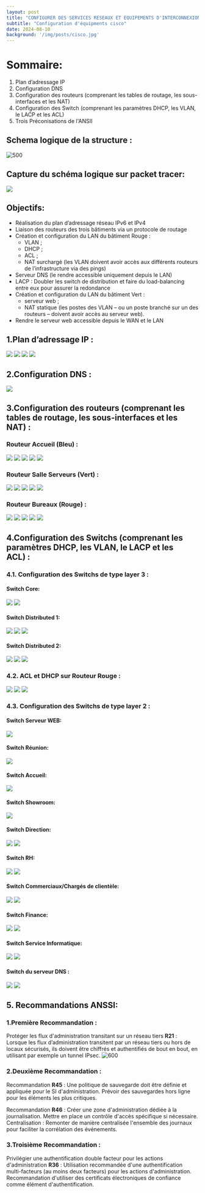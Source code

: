 ```yaml
---
layout: post
title: "CONFIGURER DES SERVICES RESEAUX ET EQUIPEMENTS D'INTERCONNEXION"
subtitle: "Configuration d'équipments cisco"
date: 2024-08-10
background: '/img/posts/cisco.jpg'
---
```


# Sommaire:

 1. Plan d’adressage IP 
 2. Configuration DNS 
 3. Configuration des routeurs (comprenant les tables de routage, les sous-interfaces et les NAT) 
 4. Configuration des Switch (comprenant les paramètres DHCP, les VLAN, le LACP et les ACL)
 5.  Trois Préconisations de l'ANSII 

## Schema logique de la structure :
![500](Schéma+réseau+accessible.png)

## Capture du schéma logique sur packet tracer:
![](Pasted%20image%2020250218155551.png)

## Objectifs:
- Réalisation du plan d’adressage réseau IPv6 et IPv4
- Liaison des routeurs des trois bâtiments via un protocole de routage
- Création et configuration du LAN du bâtiment Rouge :
    - VLAN ;
    - DHCP ;
    - ACL ;
    - NAT surchargé (les VLAN doivent avoir accès aux différents routeurs de l’infrastructure via des pings)
- Serveur DNS (le rendre accessible uniquement depuis le LAN)
- LACP : Doubler les switch de distribution et faire du load-balancing entre eux pour assurer la redondance
- Création et configuration du LAN du bâtiment Vert :
    - serveur web ;
    - NAT statique (les postes des VLAN – ou un poste branché sur un des routeurs – doivent avoir accès au serveur web).
- Rendre le serveur web accessible depuis le WAN et le LAN

## 1.Plan d’adressage IP :
![](Pasted%20image%2020250218141024.png)
![](Pasted%20image%2020250218141046.png)
![](Pasted%20image%2020250218141111.png)
![](Pasted%20image%2020250218141131.png)


##  2.Configuration DNS :
![](Pasted%20image%2020250218151521.png)
## 3.Configuration des routeurs (comprenant les tables de routage, les sous-interfaces et les NAT) :
### Routeur Accueil (Bleu) :
![](Pasted%20image%2020250218151625.png)
![](Pasted%20image%2020250218151637.png)
![](Pasted%20image%2020250218151646.png)
![](Pasted%20image%2020250218151656.png)
![](Pasted%20image%2020250218151707.png)
### Routeur Salle Serveurs (Vert) :
![](Pasted%20image%2020250218151730.png)
![](Pasted%20image%2020250218151739.png)
![](Pasted%20image%2020250218151750.png)
![](Pasted%20image%2020250218151802.png)
![](Pasted%20image%2020250218151813.png)
### Routeur Bureaux (Rouge) :
![](Pasted%20image%2020250218151837.png)
![](Pasted%20image%2020250218151846.png)
![](Pasted%20image%2020250218151856.png)
![](Pasted%20image%2020250218151907.png)
![](Pasted%20image%2020250218151922.png)
## 4.Configuration des Switchs (comprenant les paramètres DHCP, les VLAN, le LACP et les ACL) :
### 4.1. Configuration des Switchs de type layer 3 :

#### **Switch Core:**
![](Pasted%20image%2020250218152017.png)
![](Pasted%20image%2020250218152027.png)
#### **Switch Distributed 1:**
![](Pasted%20image%2020250218152054.png)
![](Pasted%20image%2020250218152102.png)
![](Pasted%20image%2020250218152111.png)
#### **Switch Distributed 2:**
![](Pasted%20image%2020250218153418.png)
![](Pasted%20image%2020250218153427.png)
![](Pasted%20image%2020250218153436.png)
### 4.2. ACL et DHCP sur Routeur Rouge :
![](Pasted%20image%2020250218153509.png)
![](Pasted%20image%2020250218153519.png)
![](Pasted%20image%2020250218153529.png)
### 4.3. Configuration des Switchs de type layer 2 :

#### **Switch Serveur WEB:**
![](Pasted%20image%2020250218153606.png)
#### **Switch Réunion:**
![](Pasted%20image%2020250218153626.png)
#### **Switch Accueil:**
![](Pasted%20image%2020250218153653.png)
#### **Switch Showroom:**
![](Pasted%20image%2020250218153717.png)
#### **Switch Direction:**
![](Pasted%20image%2020250218153742.png)
![](Pasted%20image%2020250218153752.png)
#### **Switch RH:**
![](Pasted%20image%2020250218153814.png)
![](Pasted%20image%2020250218153822.png)
#### **Switch Commerciaux/Chargés de clientèle:**
![](Pasted%20image%2020250218153850.png)
![](Pasted%20image%2020250218153858.png)
#### **Switch Finance:**
![](Pasted%20image%2020250218153920.png)
![](Pasted%20image%2020250218153929.png)
#### **Switch Service Informatique:**
![](Pasted%20image%2020250218153954.png)
![](Pasted%20image%2020250218154002.png)
#### **Switch du serveur DNS :**
![](Pasted%20image%2020250218154022.png)
![](Pasted%20image%2020250218154031.png)

## 5. Recommandations ANSSI:
### 1.Première Recommandation :
Protéger les flux d'administration transitant sur un réseau tiers **R21** :
Lorsque les flux d’administration transitent par un réseau tiers ou hors de locaux sécurisés, ils doivent être chiffrés et authentifiés de bout en bout, en utilisant par exemple un tunnel IPsec.
![600](Pasted%20image%2020250218160317.png)
### 2.Deuxième Recommandation :
Recommandation **R45** : Une politique de sauvegarde doit être définie et appliquée pour le SI d'administration.
Prévoir des sauvegardes hors ligne pour les éléments les plus critiques.

Recommandation **R46** : Créer une zone d'administration dédiée à la journalisation.
Mettre en place un contrôle d'accès spécifique si nécessaire.
Centralisation : Remonter de manière centralisée l'ensemble des journaux pour faciliter la corrélation des événements.

### 3.Troisième Recommandation :
Privilégier une authentification double facteur pour les actions d'administration **R36** :
Utilisation recommandée d'une authentification multi-facteurs (au moins deux facteurs) pour les actions d'administration.
Recommandation d'utiliser des certificats électroniques de confiance comme élément d'authentification.